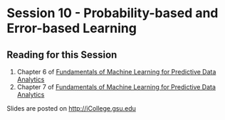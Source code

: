 # Session 10 - Probability-based and Error-based Learning

## Reading for this Session

1. Chapter 6 of [Fundamentals of Machine Learning for Predictive Data Analytics](https://mitpress.mit.edu/books/fundamentals-machine-learning-predictive-data-analytics)
2. Chapter 7 of [Fundamentals of Machine Learning for Predictive Data Analytics](https://mitpress.mit.edu/books/fundamentals-machine-learning-predictive-data-analytics)

Slides are posted on http://iCollege.gsu.edu